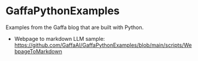 # GaffaPythonExamples
Examples from the Gaffa blog that are built with Python.

- Webpage to markdown LLM sample: https://github.com/GaffaAI/GaffaPythonExamples/blob/main/scripts/WebpageToMarkdown
